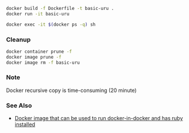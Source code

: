```sh
docker build -f Dockerfile -t basic-uru .
docker run -it basic-uru
``` 
```sh
docker exec -it $(docker ps -q) sh
```
### Cleanup
```sh
docker container prune -f
docker image prune -f
docker image rm -f basic-uru
```
### Note
Docker recursive copy is time-consuming (20 minute)

### See Also
  * [Docker image that can be used to run docker-in-docker and has ruby installed](https://github.com/sirech/dind-ruby)

